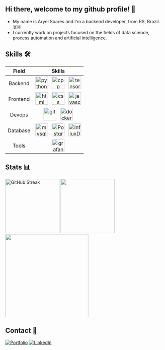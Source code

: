 ## Hi there, welcome to my github profile! 👋

* My name is Aryel Soares and I'm a backend developer, from RS, Brazil. :brazil:
* I currently work on projects focused on the fields of data science, process automation and artificial intelligence.

## Skills 🛠️

| **Field** | **Skills** |
|:---------:|:----------:|
| Backend | <img src="https://cdn.jsdelivr.net/gh/devicons/devicon/icons/python/python-original.svg" alt="python" title="Python" width="40" height="40"/> &nbsp; <img src="https://cdn.jsdelivr.net/gh/devicons/devicon/icons/cplusplus/cplusplus-original.svg" alt="cpp" title="C++" width="40" height="40"/> &nbsp; <img src="https://cdn.jsdelivr.net/gh/devicons/devicon/icons/tensorflow/tensorflow-original.svg" alt="tensorflow" title="Tensorflow" width="40" height="40"/> |
| Frontend | <img src="https://cdn.jsdelivr.net/gh/devicons/devicon/icons/html5/html5-original.svg" alt="html" title="HTML5" width="40" height="40"/> &nbsp; <img src="https://cdn.jsdelivr.net/gh/devicons/devicon/icons/css3/css3-original.svg" alt="css" title="CSS3" width="40" height="40"/> &nbsp; <img src="https://cdn.jsdelivr.net/gh/devicons/devicon/icons/javascript/javascript-original.svg" alt="javascript" title="Javascript" width="40" height="40"/> |
| Devops | <img src="https://cdn.jsdelivr.net/gh/devicons/devicon/icons/git/git-original.svg" alt="git" title="Git" width="40" height="40"/> &nbsp; <img src="https://cdn.jsdelivr.net/gh/devicons/devicon/icons/docker/docker-original.svg" alt="docker" title="Docker" width="40" height="40"/> |
| Database | <img src="https://cdn.jsdelivr.net/gh/devicons/devicon/icons/mysql/mysql-original.svg" alt="mysql" title="MySQL" width="40" height="40"/> &nbsp; <img src="https://cdn.jsdelivr.net/gh/devicons/devicon/icons/postgresql/postgresql-original.svg" alt="Postgresql" title="PostgreSQL" width="40" height="40"/> &nbsp; <img src="https://cdn.jsdelivr.net/gh/devicons/devicon/icons/influxdb/influxdb-original.svg" alt="InfluxDB" title="InfluxDB" width="40" height="40"/> |
| Tools | <img src="https://cdn.jsdelivr.net/gh/devicons/devicon/icons/grafana/grafana-original.svg" alt="grafana" title="Grafana" width="40" height="40"/> |

## Stats 📊

<div>
  <!-- <img height="172em" src="https://github-readme-stats.vercel.app/api?username=aryelsoares&show_icons=true&theme=dracula&include_all_commits=true&count_private=true"/> -->
  <img height="172em" src="https://streak-stats.demolab.com?user=aryelsoares&theme=dracula" alt="GitHub Streak" />
  <img height="172em" src="https://github-readme-stats.vercel.app/api/top-langs?username=aryelsoares&layout=compact&langs_count=16&theme=dracula&hide=jupyter%20notebook,tex"/>
  <img height="264em" src="https://github-readme-activity-graph.vercel.app/graph?username=aryelsoares&theme=react&area=true"/>
</div>

## Contact 💬

[![Portfolio](https://img.shields.io/badge/Portfolio-404040?style=for-the-badge&logo=github&logoColor=white)](https://aryelsoares.github.io/portfolio/)
[![LinkedIn](https://img.shields.io/badge/LinkedIn-0077B5?style=for-the-badge&logo=linkedin&logoColor=white)](https://www.linkedin.com/in/aryelsoares)
